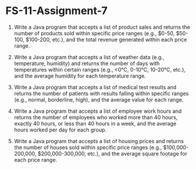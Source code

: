 # FS-11-Assignment-7
1. Write a Java program that accepts a list of product sales and
returns the number of products sold within specific price ranges
(e.g., $0-50, $50-100, $100-200, etc.), and the total revenue
generated within each price range.

2. Write a Java program that accepts a list of weather
data (e.g., temperature, humidity) and returns the
number of days with temperatures within certain ranges
(e.g., <0°C, 0-10°C, 10-20°C, etc.), and the average
humidity for each temperature range.

3. Write a Java program that accepts a list of medical test
results and returns the number of patients with results
falling within specific ranges (e.g., normal, borderline,
high), and the average value for each range.

4. Write a Java program that accepts a list of employee
work hours and returns the number of employees who
worked more than 40 hours, exactly 40 hours, or less
than 40 hours in a week, and the average hours worked
per day for each group.

5. Write a Java program that accepts a list of housing
prices and returns the number of houses sold within
specific price ranges (e.g., $100,000-200,000,
$200,000-300,000, etc.), and the average square footage
for each price range.
